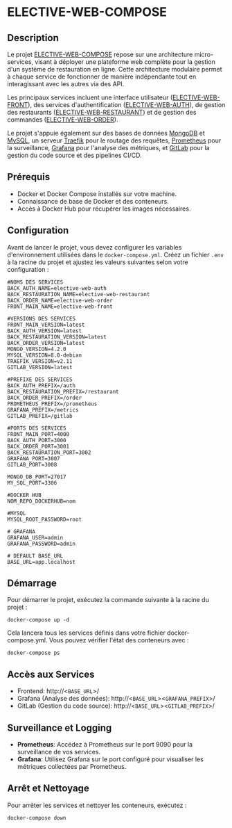 # ELECTIVE-WEB-COMPOSE

## Description
Le projet [ELECTIVE-WEB-COMPOSE](https://github.com/AlexandrePereon/ELECTIVE-WEB-COMPOSE) repose sur une architecture micro-services, visant à déployer une plateforme web complète pour la gestion d'un système de restauration en ligne. Cette architecture modulaire permet à chaque service de fonctionner de manière indépendante tout en interagissant avec les autres via des API. 

Les principaux services incluent une interface utilisateur ([ELECTIVE-WEB-FRONT](https://github.com/AlexandrePereon/ELECTIVE-WEB-FRONT)), des services d'authentification ([ELECTIVE-WEB-AUTH](https://github.com/AlexandrePereon/ELECTIVE-WEB-AUTH)), de gestion des restaurants ([ELECTIVE-WEB-RESTAURANT](https://github.com/AlexandrePereon/ELECTIVE-WEB-RESTAURANT)) et de gestion des commandes ([ELECTIVE-WEB-ORDER](https://github.com/AlexandrePereon/ELECTIVE-WEB-ORDER)). 

Le projet s'appuie également sur des bases de données [MongoDB](https://www.mongodb.com) et [MySQL](https://www.mysql.com), un serveur [Traefik](https://traefik.io) pour le routage des requêtes, [Prometheus](https://prometheus.io) pour la surveillance, [Grafana](https://grafana.com) pour l'analyse des métriques, et [GitLab](https://gitlab.com) pour la gestion du code source et des pipelines CI/CD.


## Prérequis
- Docker et Docker Compose installés sur votre machine.
- Connaissance de base de Docker et des conteneurs.
- Accès à Docker Hub pour récupérer les images nécessaires.

## Configuration

Avant de lancer le projet, vous devez configurer les variables d'environnement utilisées dans le `docker-compose.yml`. Créez un fichier `.env` à la racine du projet et ajustez les valeurs suivantes selon votre configuration :

```
#NOMS DES SERVICES
BACK_AUTH_NAME=elective-web-auth
BACK_RESTAURATION_NAME=elective-web-restaurant
BACK_ORDER_NAME=elective-web-order
FRONT_MAIN_NAME=elective-web-front

#VERSIONS DES SERVICES
FRONT_MAIN_VERSION=latest
BACK_AUTH_VERSION=latest
BACK_RESTAURATION_VERSION=latest
BACK_ORDER_VERSION=latest
MONGO_VERSION=4.2.0
MYSQL_VERSION=8.0-debian
TRAEFIK_VERSION=v2.11
GITLAB_VERSION=latest

#PREFIXE DES SERVICES
BACK_AUTH_PREFIX=/auth
BACK_RESTAURATION_PREFIX=/restaurant
BACK_ORDER_PREFIX=/order
PROMETHEUS_PREFIX=/prometheus
GRAFANA_PREFIX=/metrics
GITLAB_PREFIX=/gitlab

#PORTS DES SERVICES
FRONT_MAIN_PORT=4000
BACK_AUTH_PORT=3000
BACK_ORDER_PORT=3001
BACK_RESTAURATION_PORT=3002
GRAFANA_PORT=3007
GITLAB_PORT=3008

MONGO_DB_PORT=27017
MY_SQL_PORT=3306

#DOCKER HUB
NOM_REPO_DOCKERHUB=nom

#MYSQL
MYSQL_ROOT_PASSWORD=root

# GRAFANA
GRAFANA_USER=admin
GRAFANA_PASSWORD=admin

# DEFAULT BASE_URL
BASE_URL=app.localhost
```

## Démarrage
Pour démarrer le projet, exécutez la commande suivante à la racine du projet :

```
docker-compose up -d
```

Cela lancera tous les services définis dans votre fichier docker-compose.yml. Vous pouvez vérifier l'état des conteneurs avec :

```
docker-compose ps
```

## Accès aux Services
- Frontend: http://<`BASE_URL`>/
- Grafana (Analyse des données): http://<`BASE_URL`><`GRAFANA_PREFIX`>/
- GitLab (Gestion du code source): http://<`BASE_URL`><`GITLAB_PREFIX`>/

## Surveillance et Logging
- **Prometheus**: Accédez à Prometheus sur le port 9090 pour la surveillance de vos services.
- **Grafana**: Utilisez Grafana sur le port configuré pour visualiser les métriques collectées par Prometheus.

## Arrêt et Nettoyage
Pour arrêter les services et nettoyer les conteneurs, exécutez :

```
docker-compose down
```
